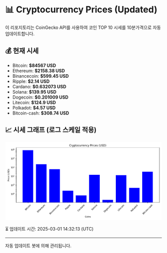 
# 📊 Cryptocurrency Prices (Updated)

이 리포지토리는 CoinGecko API를 사용하여 코인 TOP 10 시세를 10분가격으로 자동 업데이트합니다.

## 💰 현재 시세
- Bitcoin: **$84567 USD**
- Ethereum: **$2158.38 USD**
- Binancecoin: **$599.45 USD**
- Ripple: **$2.14 USD**
- Cardano: **$0.632073 USD**
- Solana: **$139.95 USD**
- Dogecoin: **$0.201009 USD**
- Litecoin: **$124.9 USD**
- Polkadot: **$4.57 USD**
- Bitcoin-cash: **$308.74 USD**

## 📈 시세 그래프 (로그 스케일 적용)
![Crypto Prices](crypto_prices.png)

⏳ 업데이트 시간: 2025-03-01 14:32:13 (UTC)

---
자동 업데이트 봇에 의해 관리됩니다.
